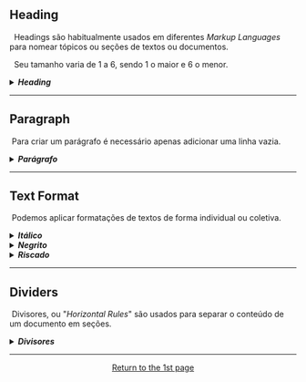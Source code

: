 ## Heading

&nbsp; Headings são habitualmente usados em diferentes *Markup Languages* para nomear tópicos ou seções de textos ou documentos.

&nbsp; Seu tamanho varia de 1 a 6, sendo 1 o maior e 6 o menor.

<details><summary><b><i>Heading</i></b></summary>

> \# Heading 1  
> \## Heading 2  
> \### Heading 3  
> \#### Heading 4  
> \##### Heading 5  
> \###### Heading 6
>
> # Heading 1
>
> ## Heading 2
>
> ### Heading 3
>
> #### Heading 4
>
> ##### Heading 5
>
> ###### Heading 6

</details>

* * *

## Paragraph

&nbsp;Para criar um parágrafo é necessário apenas adicionar uma linha vazia.

<details><summary><b><i>Parágrafo</i></b></summary>

> Texto \[...\]  
> \[...\] mais texto
>
> Parágrafo/Linha vazia \[...\]  
> \[...\] final.

</details>

* * *

## Text Format

&nbsp;Podemos aplicar formatações de textos de forma individual ou coletiva.

<details><summary><b><i>Itálico</i></b></summary>

> \*Texto em itálico\*  
> \_Texto em itálico\_
>
> *Texto em itálico*  
> *Texto em itálico*

</details><details><summary><b><i>Negrito</i></b></summary>

> \*\*Texto em negrito 1\*\*  
> \*\*\*\*Texto em negrito 2\*\*\*\*
>
> **Texto em negrito 1**  
> ****Texto em negrito 2****

</details><details><summary><i><b>Riscado</b></i></summary>

> ~~Texto riscado~~  
> ~~Texto riscado~~

</details>

* * *

## Dividers
&nbsp;Divisores, ou "*Horizontal Rules*" são usados para separar o conteúdo de um documento em seções.
<details><summary><i><b>Divisores</b></i></summary>

>  \*\*\*
>
>***

</details>

***

<div align="center">

[Return to the 1st page](../Markdown/0.Intro.md)

</div>
